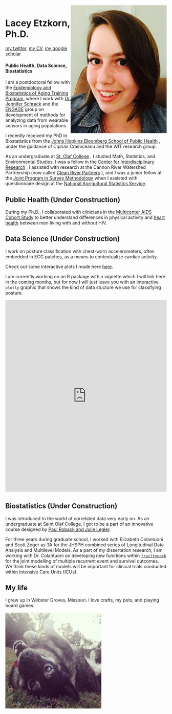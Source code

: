 <img src="Images/lacey.jpeg" align="right" width="300">


# Lacey Etzkorn, Ph.D.

[my twitter](https://twitter.com/EtzkornLacey),
[my CV](https://etzkorn.github.io/Images/Etzkorn_CV_2022.pdf),
[my google scholar](https://scholar.google.com/citations?user=gFBOXV0AAAAJ&hl=en)

#### Public Health, Data Science, Biostatistics

I am a postdoctoral fellow with the 
[Epidemiology and Biostatistics of Aging Training Program](https://coah.jhu.edu/graduate-programs-and-postdoctoral-training/epidemiology-and-biostatistics-of-aging/), 
where I work with 
[Dr. Jennifer Schrack](https://twitter.com/jenschrack?lang=en) 
and the 
[ENGAGE](https://engageresearchlab.org) 
group on development of methods for analyzing data from wearable sensors in aging populations.

I recently received my PhD in Biostatistics from the 
[Johns Hopkins Bloomberg School of Public Health](https://www.jhsph.edu)
, under the guidance of Ciprian Crainiceanu and the WIT research group. 

As an undergraduate at 
[St. Olaf College](https://wp.stolaf.edu/mscs/)
, I studied Math, Statistics, and Environmental Studies. 
I was a fellow in the 
[Center for Interdisciplinary Research](https://wp.stolaf.edu/cir/)
, I assisted with research at the Cannon River Watershed Partnership (now called 
[Clean River Partners](https://cleanriverpartners.org)
), and I was a junior fellow at the 
[Joint Program in Survey Methodology](https://jpsm.umd.edu/academics/junior-fellows-program) 
when I assisted with questionnaire design at the 
[National Agrigultural Statistics Service](https://www.nass.usda.gov/index.php).


## Public Health (Under Construction)

During my Ph.D., I collaborated with clinicians in the 
[Multicenter AIDS Cohort Study](https://aidscohortstudy.org) 
to better understand differences in physical activity and 
[heart health](https://pubmed.ncbi.nlm.nih.gov/31707799/) 
between men living with and without HIV.

## Data Science (Under Construction)

I work on posture classification with chest-worn accelerometers, often embedded in ECG patches, as a means to contextualize cardiac activity. 

Check out some interactive plots I made here [here](https://etzkorn.github.io/Images/Interactive_Plots/FullSphere_ChangePoint.html).

I am currently working on an R package with a vignette which I will link here in the coming months,
but for now I will just leave you with an interactive `plotly` graphic that shows the kind of data stucture we use for classifying posture.

<iframe id="igraph" scrolling="no" style="border:none;" seamless="seamless" src="https://etzkorn.github.io/Interactive_Plots/sphere3.html" height="600" width="100%"></iframe>

## Biostatistics (Under Construction)

I was introduced to the world of correlated data very early on. 
As an undergraduate at Saint Olaf College, I got to be a part of an innovative course designed by 
[Paul Roback and Julie Legler](https://bookdown.org/roback/bookdown-BeyondMLR/).

For three years during graduate school, I worked with Elizabeth Colantuoni and Scott Zeger as TA for the JHSPH combined series of Longitudinal Data Analysis and Multilevel Models. 
As a part of my dissertation research, I am working with Dr. Colantuoni on developing new functions within [`frailtypack`](https://cran.r-project.org/web/packages/frailtypack/index.html) 
for the joint modelling of multiple recurrent event and survival outcomes.
We think these kinds of models will be important for clinical trials conducted within Intensive Care Units (ICUs).

## My life

I grew up in Webster Groves, Missouri. I love crafts, my pets, and playing board games.

<img src="Images/bear.jpeg" align="left" height="300" width="300" >

